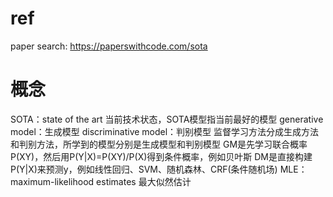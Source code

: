 # ref
paper search: https://paperswithcode.com/sota

# 概念
SOTA：state of the art 当前技术状态，SOTA模型指当前最好的模型
generative model：生成模型
discriminative model：判别模型
  监督学习方法分成生成方法和判别方法，所学到的模型分别是生成模型和判别模型
  GM是先学习联合概率P(XY)，然后用P(Y|X)=P(XY)/P(X)得到条件概率，例如贝叶斯
  DM是直接构建P(Y|X)来预测y，例如线性回归、SVM、随机森林、CRF(条件随机场)
MLE：maximum-likelihood estimates 最大似然估计